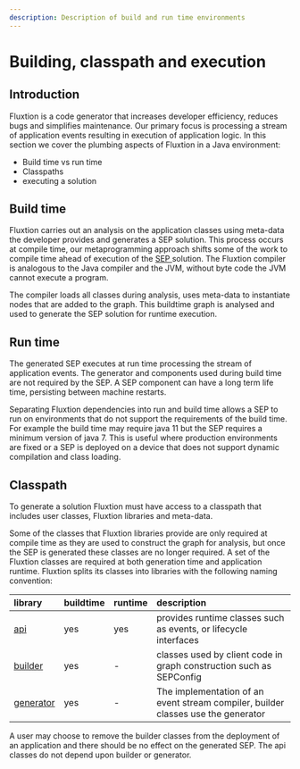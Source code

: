 ```yaml
---
description: Description of build and run time environments
---
```


# Building, classpath and execution

## Introduction

Fluxtion is a code generator that increases developer efficiency, reduces bugs and simplifies maintenance. Our primary focus is processing a stream of application events resulting in execution of application logic. In this section we cover the plumbing aspects of Fluxtion in a Java environment:

* Build time vs run time
* Classpaths
* executing a solution

## Build time 

Fluxtion carries out an analysis on the application classes using meta-data the developer provides and generates a SEP solution. This process occurs at compile time, our metaprogramming approach shifts some of the work to compile time ahead of execution of the [SEP ](developer/static-event-processor/)solution. The Fluxtion compiler is analogous to the Java compiler and the JVM, without byte code the JVM cannot execute a program. 

The compiler loads all classes during analysis, uses meta-data to instantiate nodes that are added to the graph. This buildtime graph is analysed and used to generate the SEP solution for runtime execution.

## Run time

The generated SEP executes at run time processing the stream of application events. The generator and components used during build time are not required by the SEP. A SEP component can have a long term life time, persisting between machine restarts.

Separating Fluxtion dependencies into run and build time allows a SEP to run on environments that do not support the requirements of the build time. For example the build time may require java 11 but the SEP requires a minimum version of java 7. This is useful where production environments are fixed or a SEP is deployed on a device that does not support dynamic compilation and class loading.

## Classpath

To generate a solution Fluxtion must have access to a classpath that includes user classes, Fluxtion libraries and meta-data. 

Some of the classes that Fluxtion libraries provide are only required at compile time as they are used to construct the graph for analysis, but once the SEP is generated these classes are no longer required. A set of the Fluxtion classes are required at both generation time and application runtime. Fluxtion splits its classes into libraries with the following naming convention:

| library  | buildtime | runtime | description |
| :--- | :--- | :--- | :--- |
| [api](https://github.com/v12technology/fluxtion/tree/master/api) | yes | yes | provides runtime classes such as events, or lifecycle interfaces |
| [builder](https://github.com/v12technology/fluxtion/tree/master/builder) | yes | - | classes used by client code in graph construction such as SEPConfig |
| [generator](https://github.com/v12technology/fluxtion/tree/master/generator) | yes | - | The implementation of an event stream compiler, builder classes use the generator |

A user may choose to remove the builder classes from the deployment of an application and there should be no effect on the generated SEP. The api classes do not depend upon builder or generator. 

